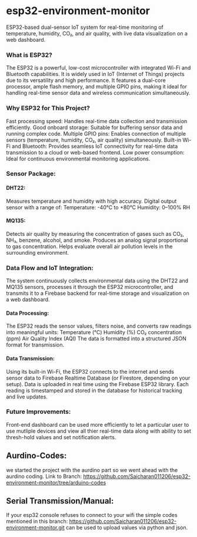 # esp32-environment-monitor
ESP32-based dual-sensor IoT system for real-time monitoring of temperature, humidity, CO₂, and air quality, with live data visualization on a web dashboard.


### What is ESP32?
The ESP32 is a powerful, low-cost microcontroller with integrated Wi-Fi and Bluetooth capabilities. It is widely used in IoT (Internet of Things) projects due to its versatility and high performance.
It features a dual-core processor, ample flash memory, and multiple GPIO pins, making it ideal for handling real-time sensor data and wireless communication simultaneously.

### Why ESP32 for This Project?

Fast processing speed: Handles real-time data collection and transmission efficiently.
Good onboard storage: Suitable for buffering sensor data and running complex code.
Multiple GPIO pins: Enables connection of multiple sensors (temperature, humidity, CO₂, air quality) simultaneously.
Built-in Wi-Fi and Bluetooth: Provides seamless IoT connectivity for real-time data transmission to a cloud or web-based frontend.
Low power consumption: Ideal for continuous environmental monitoring applications.

### Sensor Package:
#### DHT22:
Measures temperature and humidity with high accuracy.
Digital output sensor with a range of:
Temperature: -40°C to +80°C
Humidity: 0–100% RH

#### MQ135:

Detects air quality by measuring the concentration of gases such as CO₂, NH₃, benzene, alcohol, and smoke.
Produces an analog signal proportional to gas concentration.
Helps evaluate overall air pollution levels in the surrounding environment.

### Data Flow and IoT Integration:
The system continuously collects environmental data using the DHT22 and MQ135 sensors, processes it through the ESP32 microcontroller, and transmits it to a Firebase backend for real-time storage and visualization on a web dashboard.

#### Data Processing:
The ESP32 reads the sensor values, filters noise, and converts raw readings into meaningful units:
Temperature (°C)
Humidity (%)
CO₂ concentration (ppm)
Air Quality Index (AQI)
The data is formatted into a structured JSON format for transmission.

#### Data Transmission:
Using its built-in Wi-Fi, the ESP32 connects to the internet and sends sensor data to Firebase Realtime Database (or Firestore, depending on your setup).
Data is uploaded in real time using the Firebase ESP32 library.
Each reading is timestamped and stored in the database for historical tracking and live updates.

### Future Improvements:
Front-end dashboard can be used more efficiently to let a particular user to use mutliple devices and view all thier real-time data along with ability to set thresh-hold values and set notification alerts.

## Aurdino-Codes:
we started the project with the aurdino part so we went ahead with the aurdino coding.
Link to Branch:
https://github.com/Saicharan011206/esp32-environment-monitor/tree/arduino-codes
## Serial Transmission/Manual:
If your esp32 console refuses to connect to your wifi the simple codes mentioned in this branch: https://github.com/Saicharan011206/esp32-environment-monitor.git can be used to upload values via python and json.
